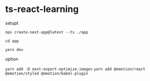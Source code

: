 # ts-react-learning

setupt 

`npx create-next-app@latest --ts ./app`

`cd app`

`yarn dev`

option

`yarn add -D next-export-optimize-images`
`yarn add @emotion/react @emotion/styled @emotion/babel-plugin`



